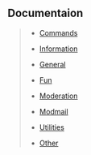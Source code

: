 ## Documentaion <!-- {docsify-ignore-all} -->

> * [Commands](/README.md 'Commands')
>
> * [Information](/information.md 'All the information commands?')
>
> * [General](/general.md 'General Stuff, you know?')
>
> * [Fun](/fun.md '😄😅🤣')
>
> * [Moderation](/moderation.md 'BAN HAMMER!')
>
> * [Modmail](/modmail.md 'MOODMAIL STUFF')
>
> * [Utilities](/utilities.md 'Usefull stuff')
>
> * [Other](/other.md 'Rest of the stuff')
